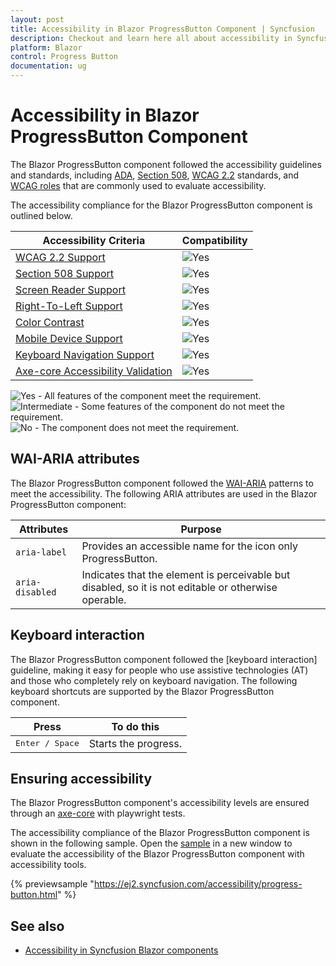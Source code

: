 ```yaml
---
layout: post
title: Accessibility in Blazor ProgressButton Component | Syncfusion
description: Checkout and learn here all about accessibility in Syncfusion Blazor ProgressButton component and more.
platform: Blazor
control: Progress Button
documentation: ug
---
```


# Accessibility in Blazor ProgressButton Component

The Blazor ProgressButton component followed the accessibility guidelines and standards, including [ADA](https://www.ada.gov/), [Section 508](https://www.section508.gov/), [WCAG 2.2](https://www.w3.org/TR/WCAG22/) standards, and [WCAG roles](https://www.w3.org/TR/wai-aria/#roles) that are commonly used to evaluate accessibility.

The accessibility compliance for the Blazor ProgressButton component is outlined below.

| Accessibility Criteria | Compatibility |
| -- | -- |
| [WCAG 2.2 Support](../common/accessibility#accessibility-standards) | <img src="https://cdn.syncfusion.com/content/images/landing-page/yes.png" alt="Yes"> |
| [Section 508 Support](../common/accessibility#accessibility-standards) | <img src="https://cdn.syncfusion.com/content/images/landing-page/yes.png" alt="Yes"> |
| [Screen Reader Support](../common/accessibility#screen-reader-support) | <img src="https://cdn.syncfusion.com/content/images/landing-page/yes.png" alt="Yes">  |
| [Right-To-Left Support](../common/accessibility#right-to-left-support) | <img src="https://cdn.syncfusion.com/content/images/landing-page/yes.png" alt="Yes"> |
| [Color Contrast](../common/accessibility#color-contrast) | <img src="https://cdn.syncfusion.com/content/images/landing-page/yes.png" alt="Yes"> |
| [Mobile Device Support](../common/accessibility#mobile-device-support) | <img src="https://cdn.syncfusion.com/content/images/landing-page/yes.png" alt="Yes"> |
| [Keyboard Navigation Support](../common/accessibility#keyboard-navigation-support) |<img src="https://cdn.syncfusion.com/content/images/landing-page/yes.png" alt="Yes"> |
| [Axe-core Accessibility Validation](../common/accessibility#ensuring-accessibility) | <img src="https://cdn.syncfusion.com/content/images/landing-page/yes.png" alt="Yes"> |

<style>
    .post .post-content img {
        display: inline-block;
        margin: 0.5em 0;
    }
</style>
<div><img src="https://cdn.syncfusion.com/content/images/landing-page/yes.png" alt="Yes"> - All features of the component meet the requirement.</div>

<div><img src="https://cdn.syncfusion.com/content/images/landing-page/intermediate.png" alt="Intermediate"> - Some features of the component do not meet the requirement.</div>

<div><img src="https://cdn.syncfusion.com/content/images/landing-page/no.png" alt="No"> - The component does not meet the requirement.</div>

## WAI-ARIA attributes

The Blazor ProgressButton component followed the [WAI-ARIA](https://www.w3.org/WAI/ARIA/apg/patterns/alert/) patterns to meet the accessibility. The following ARIA attributes are used in the Blazor ProgressButton component:

| Attributes | Purpose |
| --- | --- |
| `aria-label` | Provides an accessible name for the icon only ProgressButton. |
| `aria-disabled` | Indicates that the element is perceivable but disabled, so it is not editable or otherwise operable. |

## Keyboard interaction

The Blazor ProgressButton component followed the [keyboard interaction] guideline, making it easy for people who use assistive technologies (AT) and those who completely rely on keyboard navigation. The following keyboard shortcuts are supported by the Blazor ProgressButton component.

| **Press** | **To do this** |
| --- | --- |
| <kbd>Enter / Space</kbd> | Starts the progress. |

## Ensuring accessibility

The Blazor ProgressButton component's accessibility levels are ensured through an [axe-core](https://www.nuget.org/packages/Deque.AxeCore.Playwright) with playwright tests.

The accessibility compliance of the Blazor ProgressButton component is shown in the following sample. Open the [sample](https://blazor.syncfusion.com/accessibility/progress-button) in a new window to evaluate the accessibility of the Blazor ProgressButton component with accessibility tools.

{% previewsample "https://ej2.syncfusion.com/accessibility/progress-button.html" %}

## See also

* [Accessibility in Syncfusion Blazor components](https://blazor.syncfusion.com/documentation/common/accessibility)